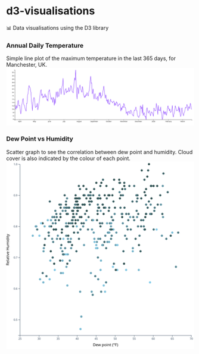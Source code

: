 # d3-visualisations
📊 Data visualisations using the D3 library

### Annual Daily Temperature
Simple line plot of the maximum temperature in the last 365 days, for Manchester, UK.
![Annual Daily Temperature](./figures/annual-daily-temperature.svg)

### Dew Point vs Humidity
Scatter graph to see the correlation between dew point and humidity. Cloud cover is also indicated by the colour of each point.
![Dew Point vs Humidity](./figures/dew-point-vs-humidity.svg)
